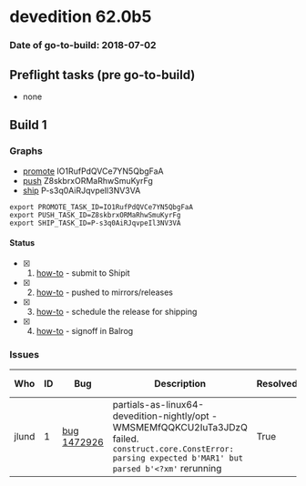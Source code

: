 # devedition 62.0b5

### Date of go-to-build: 2018-07-02

## Preflight tasks (pre go-to-build)
- none

## Build 1  

### Graphs
* [promote](https://tools.taskcluster.net/push-inspector/#/IO1RufPdQVCe7YN5QbgFaA) IO1RufPdQVCe7YN5QbgFaA
* [push](https://tools.taskcluster.net/push-inspector/#/Z8skbrxORMaRhwSmuKyrFg) Z8skbrxORMaRhwSmuKyrFg
* [ship](https://tools.taskcluster.net/push-inspector/#/P-s3q0AiRJqvpeIl3NV3VA) P-s3q0AiRJqvpeIl3NV3VA
```
export PROMOTE_TASK_ID=IO1RufPdQVCe7YN5QbgFaA
export PUSH_TASK_ID=Z8skbrxORMaRhwSmuKyrFg
export SHIP_TASK_ID=P-s3q0AiRJqvpeIl3NV3VA
```


#### Status
- [x] 1.  [how-to](https://wiki.mozilla.org/Release:Release_Automation_on_Mercurial:Starting_a_Release#Submit_to_Ship_It)  - submit to Shipit
- [x] 2.  [how-to](https://github.com/mozilla-releng/releasewarrior-2.0/blob/master/docs/release-promotion/desktop/howto.md#push-artifacts-to-releases-directory)  - pushed to mirrors/releases
- [x] 3.  [how-to](https://github.com/mozilla-releng/releasewarrior-2.0/blob/master/docs/release-promotion/desktop/howto.md#ship-the-release)  - schedule the release for shipping
- [x] 4.  [how-to](https://github.com/mozilla-releng/releasewarrior-2.0/blob/master/docs/release-promotion/desktop/howto.md#obtain-sign-offs-for-changes)  - signoff in Balrog

### Issues
| Who                 | ID               | Bug                                                                 | Description                | Resolved                | Future Threat                |
| ------------------- | ---------------- | ------------------------------------------------------------------- | -------------------------- | ----------------------- | ---------------------------- |
| jlund  | 1 | [bug 1472926](https://bugzil.la/1472926)        | partials-as-linux64-devedition-nightly/opt - WMSMEMfQQKCU2IuTa3JDzQ failed.  `construct.core.ConstError: parsing expected b'MAR1' but parsed b'<?xm'` rerunning | True | True |

